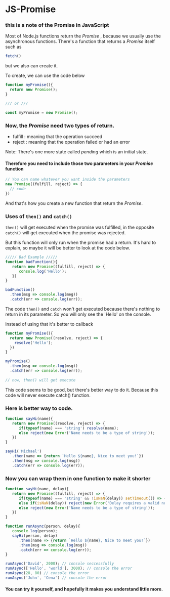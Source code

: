 # JS-Promise

### this is a note of the Promise in JavaScript

Most of Node.js functions return the _Promise_ , because we usually use the asynchronous functions.
There's a function that returns a _Promise_ itself such as
```js
fetch()
```

but we also can create it.

To create, we can use the code below
```js
function myPromise(){
  return new Promise();
}

/// or ///

const myPromise = new Promise();
```

### Now, the _Promise_ need two types of return.
- fulfill : meaning that the operation succeed
- reject : meaning that the operation failed or had an error

Note: There's one more state called _pending_ which is an initial state.

#### Therefore you need to include those two parameters in your _Promise_ function
```js
// You can name whatever you want inside the parameters
new Promise((fulfill, reject) => {
  // code
})
```

And that's how you create a new function that return the _Promise_.

### Uses of `then()` and `catch()`

`then()` will get executed when the promise was fulfilled, in the opposite `catch()` will get executed when the promise was rejected.

But this function will only run when the promise had a return. It's hard to explain, so maybe it will be better to look at the code below.

```js
///// Bad Example /////
function badFunction(){
   return new Promise((fulfill, reject) => {
      console.log('Hello');
   })
}

badFunction()
  .then(msg => console.log(meg))
  .catch(err => console.log(err));
```

The code `then()` and `catch` won't get executed because there's nothing to return in its parameter.
So you will only see the 'Hello' on the console.

Instead of using that it's better to callback
```js
function myPromise(){
  return new Promise((resolve, reject) => {
    resolve('Hello');
  })
}

myPromise()
  .then(msg => console.log(msg))
  .catch(err => console.log(err));
 
// now, then() will get execute
```
This code seems to be good, but there's better way to do it. Because this code will never execute catch() function.

### Here is better way to code.
```js
function sayHi(name){
   return new Promise((resolve, reject) => {
      if(typeof(name) === 'string') resolve(name);
      else reject(new Error('Name needs to be a type of string'));
   })
}

sayHi('Michael')
   .then(name => {return `Hello ${name}, Nice to meet you!`})
   .then(msg => console.log(msg))
   .catch(err => console.log(err));
```

### Now you can wrap them in one function to make it shorter
```js
function sayHi(name, delay){
   return new Promise((fulfill, reject) => {
      if(typeof(name) === 'string' && !isNaN(delay)) setTimeout(() => { fulfill(name) }, delay);
      else if(isNaN(delay)) reject(new Error('Delay requires a valid number'));
      else reject(new Error('Name needs to be a type of string'));
   })
}

function runAsync(person, delay){
   console.log(person);
   sayHi(person, delay)
      .then(name => {return `Hello ${name}, Nice to meet you!`})
      .then(msg => console.log(msg))
      .catch(err => console.log(err));
}

runAsync('David', 2000); // console seccessfully
runAsync(['Hello', 'world'], 3000); // console the error
runAsync(28, 80) // console the error
runAsync('John', 'Cena') // console the error
```

#### You can try it yourself, and hopefully it makes you understand little more.
